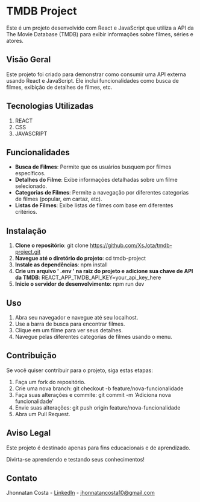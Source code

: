 # TMDB Project

Este é um projeto desenvolvido com React e JavaScript que utiliza a API da The Movie Database (TMDB) para exibir informações sobre filmes, séries e atores.

## Visão Geral

Este projeto foi criado para demonstrar como consumir uma API externa usando React e JavaScript. Ele inclui funcionalidades como busca de filmes, exibição de detalhes de filmes, etc.

## Tecnologias Utilizadas

1. REACT
2. CSS
3. JAVASCRIPT

## Funcionalidades

- **Busca de Filmes**: Permite que os usuários busquem por filmes específicos.
- **Detalhes do Filme**: Exibe informações detalhadas sobre um filme selecionado.
- **Categorias de Filmes**: Permite a navegação por diferentes categorias de filmes (popular, em cartaz, etc).
- **Listas de Filmes**: Exibe listas de filmes com base em diferentes critérios.

## Instalação

1. **Clone o repositório**: git clone <https://github.com/XsJota/tmdb-project.git>
2. **Navegue até o diretório do projeto**: cd tmdb-project
3. **Instale as dependências**: npm install
4. **Crie um arquivo ' .env ' na raiz do projeto e adicione sua chave de API da TMDB**: REACT_APP_TMDB_API_KEY=your_api_key_here
5. **Inicie o servidor de desenvolvimento**: npm run dev

## Uso

1. Abra seu navegador e navegue até seu localhost.
2. Use a barra de busca para encontrar filmes.
3. Clique em um filme para ver seus detalhes.
4. Navegue pelas diferentes categorias de filmes usando o menu.

## Contribuição

Se você quiser contribuir para o projeto, siga estas etapas:

1. Faça um fork do repositório.
2. Crie uma nova branch: git checkout -b feature/nova-funcionalidade
3. Faça suas alterações e commite: git commit -m 'Adiciona nova funcionalidade'
4. Envie suas alterações: git push origin feature/nova-funcionalidade
5. Abra um Pull Request.

## Aviso Legal

Este projeto é destinado apenas para fins educacionais e de aprendizado.

Divirta-se aprendendo e testando seus conhecimentos!

## Contato

Jhonnatan Costa - [LinkedIn](www.linkedin.com/in/jhonnatan-costa-15b174286) - <jhonnatancosta10@gmail.com>
